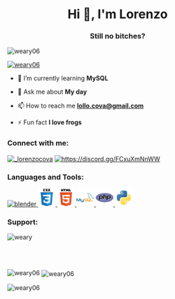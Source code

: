 <h1 align="center">Hi 👋, I'm Lorenzo</h1>
<h3 align="center">Still no bitches?</h3>

<p align="left"> <img src="https://komarev.com/ghpvc/?username=weary06&label=Profile%20views&color=0e75b6&style=flat" alt="weary06" /> </p>

<p align="left"> <a href="https://github.com/ryo-ma/github-profile-trophy"><img src="https://github-profile-trophy.vercel.app/?username=weary06" alt="weary06" /></a> </p>

- 🌱 I’m currently learning **MySQL**

- 💬 Ask me about **My day**

- 📫 How to reach me **lollo.cova@gmail.com**

- ⚡ Fun fact **I love frogs**

<h3 align="left">Connect with me:</h3>
<p align="left">
<a href="https://instagram.com/_lorenzocova" target="blank"><img align="center" src="https://raw.githubusercontent.com/rahuldkjain/github-profile-readme-generator/master/src/images/icons/Social/instagram.svg" alt="_lorenzocova" height="30" width="40" /></a>
<a href="https://discord.gg/https://discord.gg/FCxuXmNnWW" target="blank"><img align="center" src="https://raw.githubusercontent.com/rahuldkjain/github-profile-readme-generator/master/src/images/icons/Social/discord.svg" alt="https://discord.gg/FCxuXmNnWW" height="30" width="40" /></a>
</p>

<h3 align="left">Languages and Tools:</h3>
<p align="left"> <a href="https://www.blender.org/" target="_blank" rel="noreferrer"> <img src="https://download.blender.org/branding/community/blender_community_badge_white.svg" alt="blender" width="40" height="40"/> </a> <a href="https://www.w3schools.com/css/" target="_blank" rel="noreferrer"> <img src="https://raw.githubusercontent.com/devicons/devicon/master/icons/css3/css3-original-wordmark.svg" alt="css3" width="40" height="40"/> </a> <a href="https://www.w3.org/html/" target="_blank" rel="noreferrer"> <img src="https://raw.githubusercontent.com/devicons/devicon/master/icons/html5/html5-original-wordmark.svg" alt="html5" width="40" height="40"/> </a> <a href="https://www.mysql.com/" target="_blank" rel="noreferrer"> <img src="https://raw.githubusercontent.com/devicons/devicon/master/icons/mysql/mysql-original-wordmark.svg" alt="mysql" width="40" height="40"/> </a> <a href="https://www.php.net" target="_blank" rel="noreferrer"> <img src="https://raw.githubusercontent.com/devicons/devicon/master/icons/php/php-original.svg" alt="php" width="40" height="40"/> </a> <a href="https://www.python.org" target="_blank" rel="noreferrer"> <img src="https://raw.githubusercontent.com/devicons/devicon/master/icons/python/python-original.svg" alt="python" width="40" height="40"/> </a> </p>

<h3 align="left">Support:</h3>
<p><a href="https://www.buymeacoffee.com/weary"> <img align="left" src="https://cdn.buymeacoffee.com/buttons/v2/default-yellow.png" height="50" width="210" alt="weary" /></a></p><br><br><br><br>

<p><img align="left" src="https://github-readme-stats.vercel.app/api/top-langs?username=weary06&show_icons=true&locale=en&layout=compact" alt="weary06" /></p>

<p>&nbsp;<img align="center" src="https://github-readme-stats.vercel.app/api?username=weary06&show_icons=true&locale=en" alt="weary06" /></p>

<p><img align="center" src="https://github-readme-streak-stats.herokuapp.com/?user=weary06&" alt="weary06" /></p>
